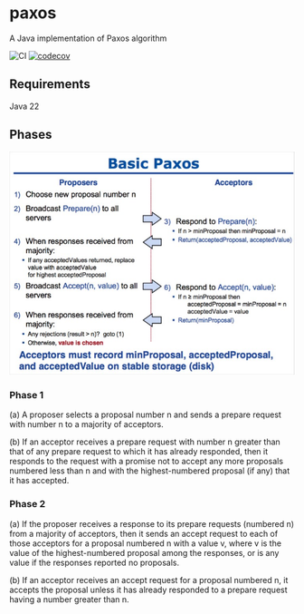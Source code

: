 # paxos
A Java implementation of Paxos algorithm

![CI](https://github.com/ralgond/paxos/actions/workflows/maven.yml/badge.svg)
[![codecov](https://codecov.io/github/ralgond/paxos/graph/badge.svg?token=42RITIU811)](https://codecov.io/github/ralgond/paxos)

## Requirements
Java 22

## Phases
![image](image/paxos.jpeg)
### Phase 1
(a) A proposer selects a proposal number n and sends a prepare request with number n to a majority of acceptors.

(b) If an acceptor receives a prepare request with number n greater than that of any prepare request to which it has
already responded, then it responds to the request with a promise not to accept any more proposals numbered less than n
and with the highest-numbered proposal (if any) that it has accepted.

### Phase 2
(a) If the proposer receives a response to its prepare requests
(numbered n) from a majority of acceptors, then it sends an accept
request to each of those acceptors for a proposal numbered n with a
value v, where v is the value of the highest-numbered proposal among
the responses, or is any value if the responses reported no proposals.

(b) If an acceptor receives an accept request for a proposal numbered
n, it accepts the proposal unless it has already responded to a prepare
request having a number greater than n.
